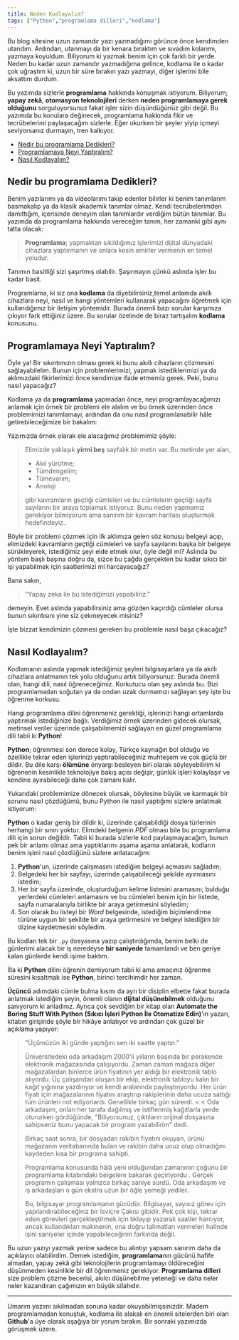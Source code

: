 ```yaml
---
title: Neden Kodlayalım?
tags: ["Python","programlama dilleri","kodlama"]
---
```


<p>Bu blog sitesine uzun zamandır yazı yazmadığımı görünce önce kendimden utandım. Ardından, utanmayı da bir kenara bıraktım ve sıvadım kolarımı, yazmaya koyuldum. Biliyorum ki yazmak benim için çok farklı bir yerde. Neden bu kadar uzun zamandır yazmadığıma gelince, kodlama ile o kadar çok uğraştım ki, uzun bir süre bırakın yazı yazmayı, diğer işlerimi bile aksattım durdum.</p>
<p>Bu yazımda sizlerle <strong>programlama</strong> hakkında konuşmak istiyorum. Biliyorum; <strong>yapay zekâ</strong>, <strong>otomasyon teknolojileri</strong> derken <strong>neden programlamaya gerek olduğunu</strong> sorguluyorsunuz fakat işler sizin düşündüğünüz gibi değil. Bu yazımda bu konulara değinecek, programlama hakkında fikir ve tecrübelerimi paylaşacağım sizlerle. Eğer okurken bir şeyler yiyip içmeyi seviyorsanız durmayın, tren kalkıyor.</p>
<div class="toc">
<ul>
<li><a href="#nedir-bu-programlama-dedikleri">Nedir bu programlama Dedikleri?</a></li>
<li><a href="#programlamaya-neyi-yaptralm">Programlamaya Neyi Yaptıralım?</a></li>
<li><a href="#nasl-kodlayalm">Nasıl Kodlayalım?</a></li>
</ul>
</div>
<h2 id="nedir-bu-programlama-dedikleri">Nedir bu programlama Dedikleri?</h2>
<p>Benim yazılarımı ya da videolarımı takip edenler bilirler ki benim tanımlarım basmakalıp ya da klasik akademik tanımlar olmaz. Kendi tecrübelerimden damıttığım, içerisinde deneyim olan tanımlardır verdiğim bütün tanımlar. Bu yazımda da programlama hakkında vereceğim tanım, her zamanki gibi aynı tatta olacak:</p>
<blockquote>
<p><strong>Programlama</strong>; yapmaktan sıkıldığımız işlerimizi dijital dünyadaki cihazlara yaptırmanın ve onlara kesin emirler vermenin en temel yoludur.</p>
</blockquote>
<p>Tanımın basitliği sizi şaşırtmış olabilir. Şaşırmayın çünkü aslında işler bu kadar basit.</p>
<p>Programlama, ki siz ona <strong>kodlama</strong> da diyebilirsiniz,temel anlamda akıllı cihazlara neyi, nasıl ve hangi yöntemleri kullanarak yapacağını öğretmek için kullandığımız bir iletişim yöntemidir. Burada önemli bazı sorular karşımıza çıkıyor fark ettiğiniz üzere. Bu sorular özelinde de biraz tartışalım <strong>kodlama</strong> konusunu.</p>
<h2 id="programlamaya-neyi-yaptralm"><strong>Programlama</strong>ya Neyi Yaptıralım?</h2>
<p>Öyle ya! Bir sıkıntımızın olması gerek ki bunu akıllı cihazların çözmesini sağlayabilelim. Bunun için problemlerimizi, yapmak istediklerimizi ya da aklımızdaki fikirlerimizi önce kendimize ifade etmemiz gerek. Peki, bunu nasıl yapacağız?</p>
<p>Kodlama ya da <strong>programlama</strong> yapmadan önce, neyi programlayacağımızı anlamak için örnek bir problemi ele alalım ve bu örnek üzerinden önce problemimizi tanımlamayı, ardından da onu nasıl programlanabilir hâle getirebileceğimize bir bakalım:</p>
<p>Yazımızda örnek olarak ele alacağımız problemimiz şöyle:</p>
<blockquote>
<p>Elimizde yaklaşık <strong>yirmi beş</strong> sayfalık bir metin var. Bu metinde yer alan,</p>
<ul>
<li>Akıl yürütme;</li>
<li>Tümdengelim;</li>
<li>Tümevarım;</li>
<li>Anoloji</li>
</ul>
<p>gibi kavramların geçtiği cümleleri ve bu cümlelerin geçtiği sayfa sayılarını bir araya toplamak istiyoruz. Bunu neden yapmamız gerekiyor bilmiyorum ama sanırım bir kavram haritası oluşturmak hedefindeyiz..</p>
</blockquote>
<p>Böyle bir problemi çözmek için ilk aklımıza gelen söz konusu belgeyi açıp, elimizdeki kavramların geçtiği cümleleri ve sayfa sayılarını başka bir belgeye sürükleyerek, istediğimiz şeyi elde etmek olur, öyle değil mi? Aslında bu yöntem başlı başına doğru da, sizce bu çağda gerçekten bu kadar sıkıcı bir işi yapabilmek için saatlerimizi mi harcayacağız?</p>
<p>Bana sakın,</p>
<blockquote>
<p>"Yapay zeka ile bu istediğimizi yapabiliriz."</p>
</blockquote>
<p>demeyin. Evet aslında yapabilirsiniz ama gözden kaçırdığı cümleler olursa bunun sıkıntısını yine siz çekmeyecek misiniz?</p>
<p>İşte bizzat kendimizin çözmesi gereken bu problemle nasıl başa çıkacağız?</p>
<h2 id="nasl-kodlayalm">Nasıl Kodlayalım?</h2>
<p>Kodlamanın aslında yapmak istediğimiz şeyleri bilgisayarlara ya da akıllı cihazlara anlatmanın tek yolu olduğunu artık biliyorsunuz. Burada önemli olan, hangi dili, nasıl öğreneceğimiz. Korkutucu olan şey aslında bu. Bizi programlamadan soğutan ya da ondan uzak durmamızı sağlayan şey işte bu öğrenme korkusu.</p>
<p>Hangi programlama dilini öğrenmeniz gerektiği, işlerinizi hangi ortamlarda yaptırmak istediğinize bağlı. Verdiğimiz örnek üzerinden gidecek olursak, metinsel veriler üzerinde çalışabilmemizi sağlayan en güzel programlama dili tabii ki <strong>Python</strong>!</p>
<p><strong>Python</strong>; öğrenmesi son derece kolay, Türkçe kaynağın bol olduğu ve özellikle tekrar eden işlerinizi yaptırabileceğiniz muhteşem ve çok güçlü bir dildir. Bu dile karşı <strong>ölümüne</strong> önyargı besleyen biri olarak söyleyebilirim ki öğrenenin kesinlikle teknolojiye bakış açısı değişir, günlük işleri kolaylaşır ve kendine ayırabileceği daha çok zamanı kalır.</p>
<p>Yukarıdaki problemimize dönecek olursak, böylesine büyük ve karmaşık bir sorunu nasıl çözdüğümü, bunu Python ile nasıl yaptığımı sizlere anlatmak istiyorum:</p>
<p><strong>Python</strong> o kadar geniş bir dildir ki, üzerinde çalışabildiği dosya türlerinin herhangi bir sınırı yoktur. Elimdeki belgenin <em>PDF</em> olması bile bu programlama dili için sorun değildir. Tabii ki burada sizlerle kod paylaşmayacağım, bunun pek bir anlamı olmaz ama yaptıklarımı aşama aşama anlatarak, kodların benim işimi nasıl çözdüğünü sizlere anlatacağım:</p>
<ol>
<li><strong>Python</strong>'un, üzerinde çalışmasını istediğim belgeyi açmasını sağladım;</li>
<li>Belgedeki her bir sayfayı, üzerinde çalışabileceği şekilde ayırmasını istedim;</li>
<li>Her bir sayfa üzerinde, oluşturduğum kelime listesini aramasını; bulduğu yerlerdeki cümleleri anlamasını ve bu cümleleri benim için bir listede, sayfa numaralarıyla birlikte bir araya getirmesini söyledim;</li>
<li>Son olarak bu listeyi bir <em>Word</em> belgesinde, istediğim biçimlendirme türüne uygun bir şekilde bir araya getirmesini ve belgeyi istediğim bir dizine kaydetmesini söyledim.</li>
</ol>
<p>Bu kodları tek bir <code>.py</code> dosyasına yazıp çalıştırdığımda, benim belki de günlerimi alacak bir iş neredeyse <strong>bir saniyede</strong> tamamlandı ve ben geriye kalan günlerde kendi işime baktım.</p>
<p>İlla ki <strong>Python</strong> dilini öğrenin demiyorum tabii ki ama amacınız öğrenme süresini kısaltmak ise <strong>Python</strong>, birinci tercihimdir her zaman.</p>
<p><strong>Üçüncü</strong> adımdaki cümle bulma kısmı da ayrı bir disiplin elbette fakat burada anlatmak istediğim şeyin, önemli olanın <strong>dijital düşünebilmek</strong> olduğunu sanıyorum ki anladınız. Ayrıca çok sevdiğim bir kitap olan <strong>Automate the Boring Stuff With Python</strong> <strong>(Sıkıcı İşleri Python İle Otomatize Edin)</strong>'ın yazarı, kitabın girişinde şöyle bir hikâye anlatıyor ve ardından çok güzel bir açıklama yapıyor:</p>
<blockquote>
<p>"Üçümüzün iki günde yaptığını sen iki saatte yaptın."</p>
<p>Üniversitedeki oda arkadaşım 2000'li yılların başında bir perakende elektronik mağazasında çalışıyordu. Zaman zaman mağaza diğer mağazalardan binlerce ürün fiyatının yer aldığı bir elektronik tablo alıyordu. Üç çalışandan oluşan bir ekip, elektronik tabloyu kalın bir kağıt yığınına yazdırıyor ve kendi aralarında paylaştırıyordu. Her ürün fiyatı için mağazalarının fiyatını araştırıp rakiplerinin daha ucuza sattığı tüm ürünleri not ediyorlardı. Genellikle birkaç gün sürerdi.
&lt;
&lt; Oda arkadaşım, onları her tarafa dağılmış ve istiflenmiş kağıtlarla yerde otururken gördüğünde, "Biliyorsunuz, çıktıların orijinal dosyasına sahipseniz bunu yapacak bir program yazabilirim" dedi.</p>
<p>Birkaç saat sonra, bir dosyadan rakibin fiyatını okuyan, ürünü mağazanın veritabanında bulan ve rakibin daha ucuz olup olmadığını kaydeden kısa bir programa sahipti.</p>
<p>Programlama konusunda hâlâ yeni olduğundan zamanının çoğunu bir programlama kitabındaki belgelere bakarak geçiriyordu . Gerçek programın çalışması yalnızca birkaç saniye sürdü. Oda arkadaşım ve iş arkadaşları o gün ekstra uzun bir öğle yemeği yediler.</p>
<p>Bu, bilgisayar programlamanın gücüdür. Bilgisayar, sayısız görev için yapılandırabileceğiniz bir İsviçre Çakısı gibidir. Pek çok kişi, tekrar eden görevleri gerçekleştirmek için tıklayıp yazarak saatler harcıyor, ancak kullandıkları makinenin, ona doğru talimatları vermeleri halinde işini saniyeler içinde yapabileceğinin farkında değil.</p>
</blockquote>
<p>Bu uzun yazıyı yazmak yerine sadece bu alıntıyı yapsam sanırım daha da açıklayıcı olabilirdim. Demek istediğim, <strong>programlama</strong>nın gücünü hafife almadan, yapay zekâ gibi teknolojilerin programlamayı öldüreceğini düşünmeden kesinlikle bir dil öğrenmeniz gerekiyor. <strong>Programlama dilleri</strong> size problem çözme becerisi, akılcı düşünebilme yeteneği ve daha neler neler kazandıran çağımızın en büyük silahıdır.</p>
<hr />
<p>Umarım yazımı sıkılmadan sonuna kadar okuyabilmişsinizdir. Madem programlamadan konuştuk, kodlama ile alakalı en önemli sitelerden biri olan <strong>Github</strong>'a üye olarak aşağıya bir yorum bırakın. Bir sonraki yazımızda görüşmek üzere.</p>